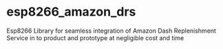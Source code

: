 # esp8266_amazon_drs
Esp8266 Library for seamless integration of Amazon Dash Replenishment Service in to product and prototype at negligible cost and time
